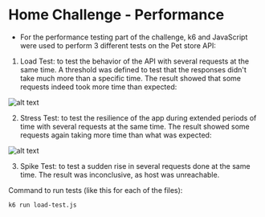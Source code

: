 # Home Challenge - Performance


* For the performance testing part of the challenge, k6 and JavaScript were used to perform 3 different tests on the Pet store API:

1. Load Test: to test the behavior of the API with several requests at the same time. A threshold was defined to test that the responses didn't take much more than a specific time. The result showed that some requests indeed took more time than expected:

![alt text](/screenshots/load-test-result.png)

2. Stress Test: to test the resilience of the app during extended periods of time with several requests at the same time. The result showed some requests again taking more time than what was expected:

![alt text](/screenshots/stress-test-result.png)

3. Spike Test: to test a sudden rise in several requests done at the same time. The result was inconclusive, as host was unreachable.


Command to run tests (like this for each of the files):

```
k6 run load-test.js
```
